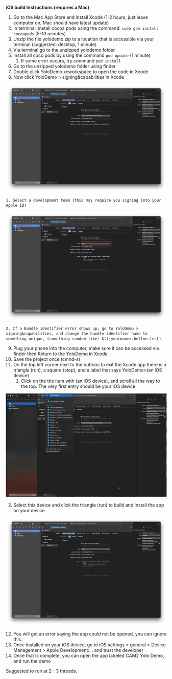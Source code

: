 **iOS build Instructions (requires a Mac)**



1. Go to the Mac App Store and install Xcode (1-2 hours, just leave computer on, Mac should have latest update)
2. In terminal, install cocoa pods using the command: ```sudo gem install cocoapods``` (5-10 minutes)
3. Unzip the file yolodemo.zip to a location that is accessible via your terminal (suggested: desktop, 1 minute)
4. Via terminal go to the unzipped yolodemo folder
5. Install all coco pods by using the command ```pod update``` (1 minute)
    1. If some error occurs, try command ```pod install```
6. Go to the unzipped yolodemo folder using finder
7. Double click YoloDemo.xcworkspace to open the code in Xcode
8. Now click YoloDemo > signing&capabilities in Xcode

![signing&capabilities](Images/image3.png "signing&capabilities")

    1. Select a development team (this may require you signing into your Apple ID)



![Selecting development team](Images/image2.png "Selecting development team")


    2. If a Bundle identifier error shows up, go to YoloDemo > signing&capabilities, and change the bundle identifier name to something unique, (something random like: &lt;yourname>.helloe.test)
9. Plug your phone into the computer, make sure it can be accessed via finder then Return to the YoloDemo in Xcode
10. Save the project once (cmnd-s)
11. On the top left corner next to the buttons to exit the Xcode app there is a  triangle (run), a square (stop), and a label that says YoloDemo>(an iOS device)
    1. Click on the the item with (an iOS device), and scroll all the way to the top. The very first entry should be your iOS device



![Select device](Images/image4.png "Select device")


  2. Select this device and click the triangle (run) to build and install the app on your device



![Run button](Images/image1.png "Run button")


12. You will get an error saying the app could not be opened, you can ignore this.
13. Once installed on your iOS device, go to iOS settings > general > Device Management > Apple Development:…  and trust the developer
14. Once that is complete, you can open the app labeled CAM2 Yolo Demo, and run the demo

Suggested to run at 2 - 3 threads.
